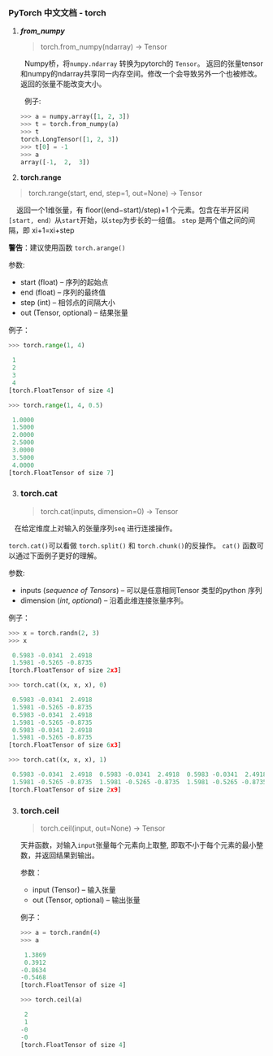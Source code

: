 ### PyTorch 中文文档 - torch

1. ***from_numpy***
   
   > torch.from_numpy(ndarray) → Tensor
   
     Numpy桥，将`numpy.ndarray` 转换为pytorch的 `Tensor`。 返回的张量tensor和numpy的ndarray共享同一内存空间。修改一个会导致另外一个也被修改。返回的张量不能改变大小。
   
     例子:
   
   ```python
   >>> a = numpy.array([1, 2, 3])
   >>> t = torch.from_numpy(a)
   >>> t
   torch.LongTensor([1, 2, 3])
   >>> t[0] = -1
   >>> a
   array([-1,  2,  3])
   ```

2. **torch.range**

> torch.range(start, end, step=1, out=None) → Tensor

    返回一个1维张量，有 floor((end−start)/step)+1 个元素。包含在半开区间`[start, end）`从`start`开始，以`step`为步长的一组值。 `step` 是两个值之间的间隔，即 xi+1=xi+step

**警告**：建议使用函数 `torch.arange()`

参数:

- start (float) – 序列的起始点
- end (float) – 序列的最终值
- step (int) – 相邻点的间隔大小
- out (Tensor, optional) – 结果张量

例子：

```python
>>> torch.range(1, 4)

 1
 2
 3
 4
[torch.FloatTensor of size 4]

>>> torch.range(1, 4, 0.5)

 1.0000
 1.5000
 2.0000
 2.5000
 3.0000
 3.5000
 4.0000
[torch.FloatTensor of size 7]
```

3. ### torch.cat
   
   > torch.cat(inputs, dimension=0) → Tensor

   在给定维度上对输入的张量序列`seq` 进行连接操作。

`torch.cat()`可以看做 `torch.split()` 和 `torch.chunk()`的反操作。 `cat()` 函数可以通过下面例子更好的理解。

参数:

- inputs (*sequence of Tensors*) – 可以是任意相同Tensor 类型的python 序列
- dimension (*int*, *optional*) – 沿着此维连接张量序列。

例子：

```python
>>> x = torch.randn(2, 3)
>>> x

 0.5983 -0.0341  2.4918
 1.5981 -0.5265 -0.8735
[torch.FloatTensor of size 2x3]

>>> torch.cat((x, x, x), 0)

 0.5983 -0.0341  2.4918
 1.5981 -0.5265 -0.8735
 0.5983 -0.0341  2.4918
 1.5981 -0.5265 -0.8735
 0.5983 -0.0341  2.4918
 1.5981 -0.5265 -0.8735
[torch.FloatTensor of size 6x3]

>>> torch.cat((x, x, x), 1)

 0.5983 -0.0341  2.4918  0.5983 -0.0341  2.4918  0.5983 -0.0341  2.4918
 1.5981 -0.5265 -0.8735  1.5981 -0.5265 -0.8735  1.5981 -0.5265 -0.8735
[torch.FloatTensor of size 2x9]
```

3. ### torch.ceil
   
   > torch.ceil(input, out=None) → Tensor
   
   天井函数，对输入`input`张量每个元素向上取整, 即取不小于每个元素的最小整数，并返回结果到输出。
   
   参数：
   
   - input (Tensor) – 输入张量
   - out (Tensor, optional) – 输出张量
   
   例子：
   
   ```python
   >>> a = torch.randn(4)
   >>> a
   
    1.3869
    0.3912
   -0.8634
   -0.5468
   [torch.FloatTensor of size 4]
   
   >>> torch.ceil(a)
   
    2
    1
   -0
   -0
   [torch.FloatTensor of size 4]
   ```
